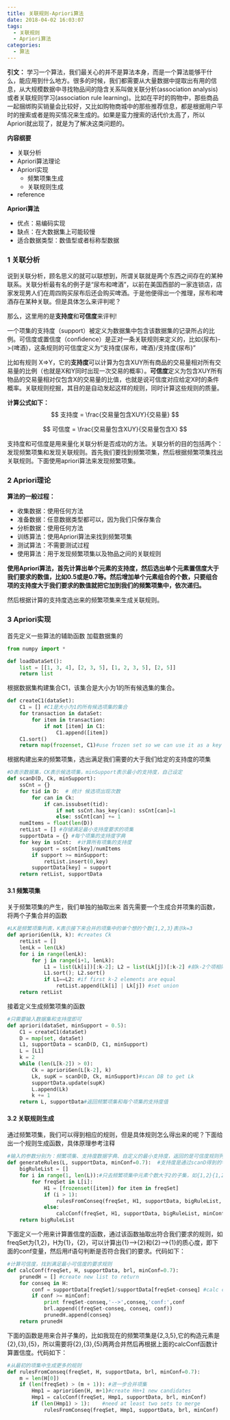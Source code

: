 ```yaml
---
title: 关联规则-Apriori算法
date: 2018-04-02 16:03:07
tags: 
  - 关联规则
  - Apriori算法
categories:
  - 算法
---
```




**引文：** 学习一个算法，我们最关心的并不是算法本身，而是一个算法能够干什么，能应用到什么地方。很多的时候，我们都需要从大量数据中提取出有用的信息，从大规模数据中寻找物品间的隐含关系叫做关联分析(association analysis)或者关联规则学习(association rule learning)。比如在平时的购物中，那些商品一起捆绑购买销量会比较好，又比如购物商城中的那些推荐信息，都是根据用户平时的搜索或者是购买情况来生成的。如果是蛮力搜索的话代价太高了，所以Apriori就出现了，就是为了解决这类问题的。

**内容纲要**

- 关联分析
- Apriori算法理论
- Apriori实现
  - 频繁项集生成
  - 关联规则生成
- reference

**Apriori算法**

- 优点：易编码实现
- 缺点：在大数据集上可能较慢
- 适合数据类型：数值型或者标称型数据

### **1 关联分析**

说到关联分析，顾名思义的就可以联想到，所谓关联就是两个东西之间存在的某种联系。关联分析最有名的例子是“尿布和啤酒”，以前在美国西部的一家连锁店，店家发现男人们在周四购买尿布后还会购买啤酒。于是他便得出一个推理，尿布和啤酒存在某种关联。但是具体怎么来评判呢？

那么，这里用的是**支持度**和**可信度**来评判!

一个项集的支持度（support）被定义为数据集中包含该数据集的记录所占的比例。可信度或置信度（confidence）是正对一条关联规则来定义的，比如{尿布}->{啤酒}，这条规则的可信度定义为“支持度{尿布，啤酒}/支持度{尿布}”

比如有规则 X=>Y，它的**支持度**可以计算为包含XUY所有商品的交易量相对所有交易量的比例（也就是X和Y同时出现一次交易的概率）。**可信度**定义为包含XUY所有物品的交易量相对仅包含X的交易量的比值，也就是说可信度对应给定X时的条件概率。关联规则挖掘，其目的是自动发起这样的规则，同时计算这些规则的质量。

**计算公式如下：**
$$
支持度 = \frac{交易量包含XUY}{交易量}
$$

$$
可信度 = \frac{交易量包含XUY}{交易量包含X}
$$

支持度和可信度是用来量化关联分析是否成功的方法。关联分析的目的包括两个：发现频繁项集和发现关联规则。首先我们要找到频繁项集，然后根据频繁项集找出关联规则。下面使用apriori算法来发现频繁项集。

### **2 Apriori理论**

**算法的一般过程：**

- 收集数据：使用任何方法
- 准备数据：任意数据类型都可以，因为我们只保存集合
- 分析数据：使用任何方法
- 训练算法：使用Apriori算法来找到频繁项集
- 测试算法：不需要测试过程
- 使用算法：用于发现频繁项集以及物品之间的关联规则

**使用Apriori算法，首先计算出单个元素的支持度，然后选出单个元素置信度大于我们要求的数值，比如0.5或是0.7等。然后增加单个元素组合的个数，只要组合项的支持度大于我们要求的数值就把它加到我们的频繁项集中，依次递归。**

然后根据计算的支持度选出来的频繁项集来生成关联规则。

### **3 Apriori实现**

首先定义一些算法的辅助函数
加载数据集的

```python
from numpy import *

def loadDataSet():
    list = [[1, 3, 4], [2, 3, 5], [1, 2, 3, 5], [2, 5]]
    return list

```

根据数据集构建集合C1，该集合是大小为1的所有候选集的集合。

```python
def createC1(dataSet):
    C1 = [] #C1是大小为1的所有候选项集的集合
    for transaction in dataSet:
        for item in transaction:
            if not [item] in C1:
                C1.append([item])             
    C1.sort()
    return map(frozenset, C1)#use frozen set so we can use it as a key in a dict

```

根据构建出来的频繁项集，选出满足我们需要的大于我们给定的支持度的项集

```python
#D表示数据集，CK表示候选项集，minSupport表示最小的支持度，自己设定
def scanD(D, Ck, minSupport):
    ssCnt = {}
    for tid in D:  # 统计 候选项出现次数
        for can in Ck:
            if can.issubset(tid):
                if not ssCnt.has_key(can): ssCnt[can]=1
                else: ssCnt[can] += 1
    numItems = float(len(D))
    retList = [] #存储满足最小支持度要求的项集
    supportData = {} #每个项集的支持度字典
    for key in ssCnt:  #计算所有项集的支持度
        support = ssCnt[key]/numItems
        if support >= minSupport:
            retList.insert(0,key)
        supportData[key] = support
    return retList, supportData

```

#### **3.1 频繁项集**

关于频繁项集的产生，我们单独的抽取出来
首先需要一个生成合并项集的函数，将两个子集合并的函数

```python
#LK是频繁项集列表，K表示接下来合并的项集中的单个想的个数{1,2,3}表示k=3
def aprioriGen(Lk, k): #creates Ck
    retList = []
    lenLk = len(Lk)
    for i in range(lenLk):
        for j in range(i+1, lenLk): 
            L1 = list(Lk[i])[:k-2]; L2 = list(Lk[j])[:k-2] #前k-2个项相同时，将两个集合合并
            L1.sort(); L2.sort()
            if L1==L2: #if first k-2 elements are equal
                retList.append(Lk[i] | Lk[j]) #set union
    return retList

```

接着定义生成频繁项集的函数

```python
#只需要输入数据集和支持度即可
def apriori(dataSet, minSupport = 0.5):
    C1 = createC1(dataSet) 
    D = map(set, dataSet)
    L1, supportData = scanD(D, C1, minSupport)
    L = [L1]
    k = 2
    while (len(L[k-2]) > 0):
        Ck = aprioriGen(L[k-2], k)
        Lk, supK = scanD(D, Ck, minSupport)#scan DB to get Lk
        supportData.update(supK)
        L.append(Lk)
        k += 1
    return L, supportData#返回频繁项集和每个项集的支持度值

```

#### **3.2 关联规则生成**

通过频繁项集，我们可以得到相应的规则，但是具体规则怎么得出来的呢？下面给出一个规则生成函数，具体原理参考注释

```python
#输入的参数分别为：频繁项集、支持度数据字典、自定义的最小支持度，返回的是可信度规则列表
def generateRules(L, supportData, minConf=0.7):  #支持度是通过scanD得到的字典
    bigRuleList = []
    for i in range(1, len(L)):#只去频繁项集中元素个数大于2的子集，如{1,2}{1,2,3}，不取{2}{3},etc...
        for freqSet in L[i]:
            H1 = [frozenset([item]) for item in freqSet]
            if (i > 1):
                rulesFromConseq(freqSet, H1, supportData, bigRuleList, minConf)
            else:
                calcConf(freqSet, H1, supportData, bigRuleList, minConf)
    return bigRuleList

```

下面定义一个用来计算置信度的函数，通过该函数抽取出符合我们要求的规则，如freqSet为{1,2}，H为{1}，{2}，可以计算出{1}—>{2}和{2}—>{1}的质心度，即下面的conf变量，然后用if语句判断是否符合我们的要求。代码如下：

```python
#计算可信度，找到满足最小可信度的要求规则
def calcConf(freqSet, H, supportData, brl, minConf=0.7):
    prunedH = [] #create new list to return
    for conseq in H:
        conf = supportData[freqSet]/supportData[freqSet-conseq] #calc confidence
        if conf >= minConf: 
            print freqSet-conseq,'-->',conseq,'conf:',conf
            brl.append((freqSet-conseq, conseq, conf))
            prunedH.append(conseq)
    return prunedH

```

下面的函数是用来合并子集的，比如我现在的频繁项集是{2,3,5},它的构造元素是{2},{3},{5}，所以需要将{2},{3},{5}两两合并然后再根据上面的calcConf函数计算置信度。代码如下：

```python
#从最初的项集中生成更多的规则
def rulesFromConseq(freqSet, H, supportData, brl, minConf=0.7):
    m = len(H[0])
    if (len(freqSet) > (m + 1)): #进一步合并项集
        Hmp1 = aprioriGen(H, m+1)#create Hm+1 new candidates
        Hmp1 = calcConf(freqSet, Hmp1, supportData, brl, minConf)
        if (len(Hmp1) > 1):    #need at least two sets to merge
            rulesFromConseq(freqSet, Hmp1, supportData, brl, minConf)
```
